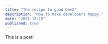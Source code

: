 ```yaml
---
title: "The recipe to good DevX"
description: "How to make developers happy."
date: "2021-12-15"
published: true
---
```

This is a post!
